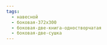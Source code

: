 ```yaml
---
tags:
  - навесной
  - боковая-372х300
  - боковая-две-книга-одностворчатая
  - боковая-две-сушка
---
```

